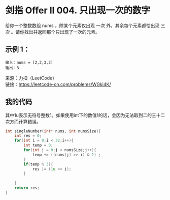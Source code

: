 # 剑指 Offer II 004. 只出现一次的数字 
给你一个整数数组 nums ，除某个元素仅出现 一次 外，其余每个元素都恰出现 三次 。请你找出并返回那个只出现了一次的元素。


## 示例 1：
```
输入：nums = [2,2,3,2]
输出：3
```
来源：力扣（LeetCode）  
链接：https://leetcode-cn.com/problems/WGki4K/
## 我的代码
其中1u表示无符号整数1。如果使用int下的数值1的话，会因为无法取到二的三十二次方而计算错误。
```C
int singleNumber(int* nums, int numsSize){
    int res = 0;
    for(int i = 0;i < 32;i++){
        int temp = 0;
        for(int j = 0;j < numsSize;j++){
            temp += ((nums[j] >> i) & 1) ;
        }
        if(temp % 3){
            res |= (1u << i);
        }
        
    }
    return res;
}
```
